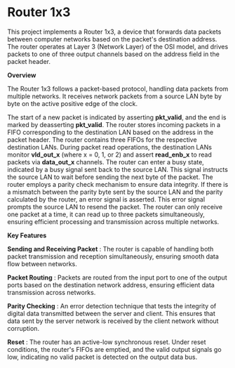 # Router 1x3

This project implements a Router 1x3, a device that forwards data packets between computer networks based on the packet's destination address. The router operates at Layer 3 (Network Layer) of the OSI model, and drives packets to one of three output channels based on the address field in the packet header. 

**Overview**

The Router 1x3 follows a packet-based protocol, handling data packets from multiple networks. It receives network packets from a source LAN byte by byte on the active positive edge of the clock.

The start of a new packet is indicated by asserting **pkt_valid**, and the end is marked by deasserting **pkt_valid**. The router stores incoming packets in a FIFO corresponding to the destination LAN based on the address in the packet header. The router contains three FIFOs for the respective destination LANs. During packet read operations, the destination LANs monitor **vld_out_x** (where x = 0, 1, or 2) and assert **read_enb_x** to read packets via **data_out_x** channels. The router can enter a busy state, indicated by a busy signal sent back to the source LAN. This signal instructs the source LAN to wait before sending the next byte of the packet. The router employs a parity check mechanism to ensure data integrity. If there is a mismatch between the parity byte sent by the source LAN and the parity calculated by the router, an error signal is asserted. This error signal prompts the source LAN to resend the packet. The router can only receive one packet at a time, it can read up to three packets simultaneously, ensuring efficient processing and transmission across multiple networks.



**Key Features**

**Sending and Receiving Packet** : The router is capable of handling both packet transmission and reception simultaneously, ensuring smooth data flow between networks.

**Packet Routing** : Packets are routed from the input port to one of the output ports based on the destination network address, ensuring efficient data transmission across networks.

**Parity Checking** : An error detection technique that tests the integrity of digital data transmitted between the server and client. This ensures that data sent by the server network is received by the client network without corruption.

**Reset** : The router has an active-low synchronous reset. Under reset conditions, the router's FIFOs are emptied, and the valid output signals go low, indicating no valid packet is detected on the output data bus.
